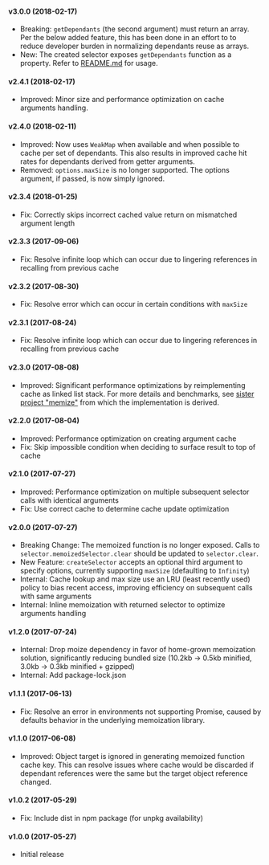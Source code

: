 #### v3.0.0 (2018-02-17)

- Breaking: `getDependants` (the second argument) must return an array. Per the below added feature, this has been done in an effort to to reduce developer burden in normalizing dependants reuse as arrays.
- New: The created selector exposes `getDependants` function as a property. Refer to [README.md](https://github.com/aduth/rememo#api) for usage.

#### v2.4.1 (2018-02-17)

- Improved: Minor size and performance optimization on cache arguments handling.

#### v2.4.0 (2018-02-11)

- Improved: Now uses `WeakMap` when available and when possible to cache per set of dependants. This also results in improved cache hit rates for dependants derived from getter arguments.
- Removed: `options.maxSize` is no longer supported. The options argument, if passed, is now simply ignored.

#### v2.3.4 (2018-01-25)

- Fix: Correctly skips incorrect cached value return on mismatched argument length

#### v2.3.3 (2017-09-06)

- Fix: Resolve infinite loop which can occur due to lingering references in recalling from previous cache

#### v2.3.2 (2017-08-30)

- Fix: Resolve error which can occur in certain conditions with `maxSize`

#### v2.3.1 (2017-08-24)

- Fix: Resolve infinite loop which can occur due to lingering references in recalling from previous cache

#### v2.3.0 (2017-08-08)

- Improved: Significant performance optimizations by reimplementing cache as linked list stack. For more details and benchmarks, see [sister project "memize"](https://github.com/aduth/memize#benchmarks) from which the implementation is derived.

#### v2.2.0 (2017-08-04)

- Improved: Performance optimization on creating argument cache
- Fix: Skip impossible condition when deciding to surface result to top of cache

#### v2.1.0 (2017-07-27)

- Improved: Performance optimization on multiple subsequent selector calls with identical arguments
- Fix: Use correct cache to determine cache update optimization

#### v2.0.0 (2017-07-27)

- Breaking Change: The memoized function is no longer exposed. Calls to `selector.memoizedSelector.clear` should be updated to `selector.clear`.
- New Feature: `createSelector` accepts an optional third argument to specify options, currently supporting `maxSize` (defaulting to `Infinity`)
- Internal: Cache lookup and max size use an LRU (least recently used) policy to bias recent access, improving efficiency on subsequent calls with same arguments
- Internal: Inline memoization with returned selector to optimize arguments handling

#### v1.2.0 (2017-07-24)

- Internal: Drop moize dependency in favor of home-grown memoization solution, significantly reducing bundled size (10.2kb -> 0.5kb minified, 3.0kb -> 0.3kb minified + gzipped)
- Internal: Add package-lock.json

#### v1.1.1 (2017-06-13)

- Fix: Resolve an error in environments not supporting Promise, caused by
defaults behavior in the underlying memoization library.

#### v1.1.0 (2017-06-08)

- Improved: Object target is ignored in generating memoized function cache key.
This can resolve issues where cache would be discarded if dependant references
were the same but the target object reference changed.

#### v1.0.2 (2017-05-29)

- Fix: Include dist in npm package (for unpkg availability)

#### v1.0.0 (2017-05-27)

- Initial release
